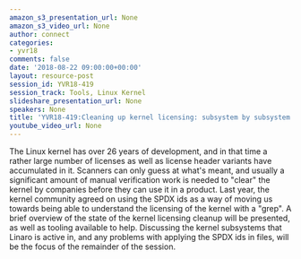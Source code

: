 ```yaml
---
amazon_s3_presentation_url: None
amazon_s3_video_url: None
author: connect
categories:
- yvr18
comments: false
date: '2018-08-22 09:00:00+00:00'
layout: resource-post
session_id: YVR18-419
session_track: Tools, Linux Kernel
slideshare_presentation_url: None
speakers: None
title: 'YVR18-419:Cleaning up kernel licensing: subsystem by subsystem'
youtube_video_url: None
---
```


The Linux kernel has over 26 years of development, and in that time a rather large number of licenses as well as license header variants have accumulated in it. Scanners can only guess at what's meant, and usually a significant amount of manual verification work is needed to "clear" the kernel by companies before they can use it in a product.
Last year, the kernel community agreed on using the SPDX ids as a way of moving us towards being able to understand the licensing of the kernel with a "grep". A brief overview of the state of the kernel licensing cleanup will be presented, as well as tooling available to help. Discussing the kernel subsystems that Linaro is active in, and any problems with applying the SPDX ids in files, will be the focus of the remainder of the session.
